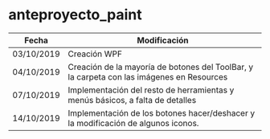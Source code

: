 # anteproyecto_paint
| Fecha| Modificación |
|-------|-------------|
|03/10/2019| Creación WPF|
|04/10/2019| Creación de la mayoría de botones del ToolBar, y la carpeta con las imágenes en Resources|
|07/10/2019| Implementación del resto de herramientas y menús básicos, a falta de detalles|
|14/10/2019| Implementación de los botones hacer/deshacer y la modificación de algunos iconos.| Añadidos 2 Windwos forms para la selección del tamaño y tipos de pinceles. Añadidas también algunas funciones como open y savedialogs.|
